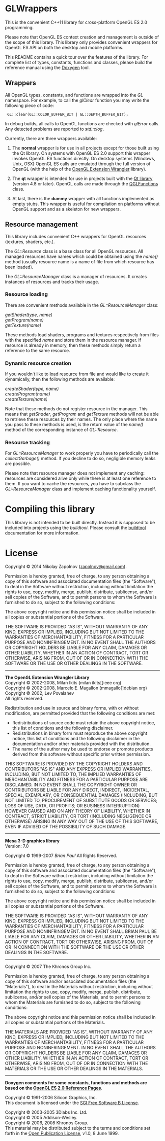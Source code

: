 
GLWrappers
==========

This is the convenient C++11 library for cross-platform OpenGL ES 2.0 programming.

Please note that OpenGL ES context creation and management is outside of the scope
of this library. This library only provides convenient wrappers for OpenGL ES API on
both the desktop and mobile platforms.

This README contains a quick tour over the features of the library. For complete
list of types, constants, functions and classes, please build the reference manual
using the [Doxygen](http://www.stack.nl/~dimitri/doxygen/) tool.

Wrappers
--------

All OpenGL types, constants, and functions are wrapped into the *GL* namespace.
For example, to call the *glClear* function you may write the following piece
of code:

     GL::clear(GL::COLOR_BUFFER_BIT | GL::DEPTH_BUFFER_BIT);

In debug builds, all calls to OpenGL functions are checked with *glError*
calls. Any detected problems are reported to *std::clog*.

Currently, there are three wrappers available:

1. The **normal** wrapper is for use in all projects except for those built
   using the Qt library. On systems with OpenGL ES 2.0 support this wrapper
   invokes OpenGL ES functions directly. On desktop systems (Windows, Unix,
   OSX) OpenGL ES calls are emulated through the full version of OpenGL (with
   the help of the [OpenGL Extension Wrangler](http://glew.sourceforge.net/)
   library).

2. The **qt** wrapper is intended for use in projects built with the
   [Qt library](http://qt-project.org/) (version 4.8 or later). OpenGL calls
   are made through the
   [QGLFunctions](http://qt-project.org/doc/qt-4.8/qglfunctions.html) class.

3. At last, there is the **dummy** wrapper with all functions implemented as
   empty stubs. This wrapper is useful for compilation on platforms without
   OpenGL support and as a skeleton for new wrappers.


Resource management
-------------------

This library includes convenient C++ wrappers for OpenGL resources (textures,
shaders, etc.).

The *GL::Resource* class is a base class for all OpenGL resources. All managed
resources have names which could be obtained using the *name()* method
(usually resource name is a name of file from which resource has been loaded).

The *GL::ResourceManager* class is a manager of resources. It creates instances
of resources and tracks their usage.

### Resource loading

There are convenient methods available in the *GL::ResourceManager* class:

*getShader(type, name)*  
*getProgram(name)*  
*getTexture(name)*  

These methods load shaders, programs and textures respectively from files
with the specified *name* and store them in the resource manager. If resource
is already in memory, then these methods simply return a reference to the
same resource.

### Dynamic resource creation

If you wouldn't like to load resource from file and would like to create it
dynamically, then the following methods are available:

*createShader(type, name)*  
*createProgram(name)*  
*createTexture(name)*  

Note that these methods do not register resource in the manager. This means
that *getShader*, *getProgram* and *getTexture* methods will not be able to
retrieve these resources by their names. The only place where the name you pass
to these methods is used, is the return value of the *name()* method of the
corresponding instance of *GL::Resource*.

### Resource tracking

For *GL::ResourceManager* to work properly you have to periodically call the
*collectGarbage()* method. If you decline to do so, negligible memory leaks
are possible.

Please note that resource manager does not implement any caching: resources are
considered alive only while there is at least one reference to them. If you want
to cache the resources, you have to subclass the *GL::ResourceManager* class and
implement caching functionality yourself.


Compiling this library
======================

This library is not intended to be built directly. Instead it is supposed
to be included into projects using the *buildtool*. Please consult the
[buildtool](https://github.com/zapolnov/buildtool) documentation for more
information.


License
=======

Copyright © 2014 Nikolay Zapolnov (zapolnov@gmail.com).

Permission is hereby granted, free of charge, to any person obtaining a copy
of this software and associated documentation files (the "Software"), to deal
in the Software without restriction, including without limitation the rights
to use, copy, modify, merge, publish, distribute, sublicense, and/or sell
copies of the Software, and to permit persons to whom the Software is
furnished to do so, subject to the following conditions:

The above copyright notice and this permission notice shall be included in
all copies or substantial portions of the Software.

THE SOFTWARE IS PROVIDED "AS IS", WITHOUT WARRANTY OF ANY KIND, EXPRESS OR
IMPLIED, INCLUDING BUT NOT LIMITED TO THE WARRANTIES OF MERCHANTABILITY,
FITNESS FOR A PARTICULAR PURPOSE AND NONINFRINGEMENT. IN NO EVENT SHALL THE
AUTHORS OR COPYRIGHT HOLDERS BE LIABLE FOR ANY CLAIM, DAMAGES OR OTHER
LIABILITY, WHETHER IN AN ACTION OF CONTRACT, TORT OR OTHERWISE, ARISING FROM,
OUT OF OR IN CONNECTION WITH THE SOFTWARE OR THE USE OR OTHER DEALINGS IN
THE SOFTWARE.

-------

**The OpenGL Extension Wrangler Library**<br />
Copyright © 2002-2008, Milan Ikits (milan ikits[]ieee org)<br />
Copyright © 2002-2008, Marcelo E. Magallon (mmagallo[]debian org)<br />
Copyright © 2002, Lev Povalahev<br />
All rights reserved.

Redistribution and use in source and binary forms, with or without
modification, are permitted provided that the following conditions are met:

* Redistributions of source code must retain the above copyright notice,
  this list of conditions and the following disclaimer.
* Redistributions in binary form must reproduce the above copyright notice,
  this list of conditions and the following disclaimer in the documentation
  and/or other materials provided with the distribution.
* The name of the author may be used to endorse or promote products
  derived from this software without specific prior written permission.

THIS SOFTWARE IS PROVIDED BY THE COPYRIGHT HOLDERS AND CONTRIBUTORS "AS IS"
AND ANY EXPRESS OR IMPLIED WARRANTIES, INCLUDING, BUT NOT LIMITED TO, THE
IMPLIED WARRANTIES OF MERCHANTABILITY AND FITNESS FOR A PARTICULAR PURPOSE
ARE DISCLAIMED. IN NO EVENT SHALL THE COPYRIGHT OWNER OR CONTRIBUTORS BE
LIABLE FOR ANY DIRECT, INDIRECT, INCIDENTAL, SPECIAL, EXEMPLARY, OR
CONSEQUENTIAL DAMAGES (INCLUDING, BUT NOT LIMITED TO, PROCUREMENT OF
SUBSTITUTE GOODS OR SERVICES; LOSS OF USE, DATA, OR PROFITS; OR BUSINESS
INTERRUPTION) HOWEVER CAUSED AND ON ANY THEORY OF LIABILITY, WHETHER IN
CONTRACT, STRICT LIABILITY, OR TORT (INCLUDING NEGLIGENCE OR OTHERWISE)
ARISING IN ANY WAY OUT OF THE USE OF THIS SOFTWARE, EVEN IF ADVISED OF
THE POSSIBILITY OF SUCH DAMAGE.

-------

**Mesa 3-D graphics library**<br />
Version:  7.0

Copyright © 1999-2007  *Brian Paul*   All Rights Reserved.

Permission is hereby granted, free of charge, to any person obtaining a
copy of this software and associated documentation files (the "Software"),
to deal in the Software without restriction, including without limitation
the rights to use, copy, modify, merge, publish, distribute, sublicense,
and/or sell copies of the Software, and to permit persons to whom the
Software is furnished to do so, subject to the following conditions:

The above copyright notice and this permission notice shall be included
in all copies or substantial portions of the Software.

THE SOFTWARE IS PROVIDED "AS IS", WITHOUT WARRANTY OF ANY KIND, EXPRESS
OR IMPLIED, INCLUDING BUT NOT LIMITED TO THE WARRANTIES OF MERCHANTABILITY,
FITNESS FOR A PARTICULAR PURPOSE AND NONINFRINGEMENT.  IN NO EVENT SHALL
BRIAN PAUL BE LIABLE FOR ANY CLAIM, DAMAGES OR OTHER LIABILITY, WHETHER IN
AN ACTION OF CONTRACT, TORT OR OTHERWISE, ARISING FROM, OUT OF OR IN
CONNECTION WITH THE SOFTWARE OR THE USE OR OTHER DEALINGS IN THE SOFTWARE.

-------

Copyright © 2007 The Khronos Group Inc.

Permission is hereby granted, free of charge, to any person obtaining a
copy of this software and/or associated documentation files (the
"Materials"), to deal in the Materials without restriction, including
without limitation the rights to use, copy, modify, merge, publish,
distribute, sublicense, and/or sell copies of the Materials, and to
permit persons to whom the Materials are furnished to do so, subject to
the following conditions:

The above copyright notice and this permission notice shall be included
in all copies or substantial portions of the Materials.

THE MATERIALS ARE PROVIDED "AS IS", WITHOUT WARRANTY OF ANY KIND,
EXPRESS OR IMPLIED, INCLUDING BUT NOT LIMITED TO THE WARRANTIES OF
MERCHANTABILITY, FITNESS FOR A PARTICULAR PURPOSE AND NONINFRINGEMENT.
IN NO EVENT SHALL THE AUTHORS OR COPYRIGHT HOLDERS BE LIABLE FOR ANY
CLAIM, DAMAGES OR OTHER LIABILITY, WHETHER IN AN ACTION OF CONTRACT,
TORT OR OTHERWISE, ARISING FROM, OUT OF OR IN CONNECTION WITH THE
MATERIALS OR THE USE OR OTHER DEALINGS IN THE MATERIALS.

-------

**Doxygen comments for some constants, functions and methods are based on the
[OpenGL ES 2.0 Reference Pages](http://www.khronos.org/opengles/sdk/docs/man/)**.

Copyright © 1991-2006 Silicon Graphics, Inc.  
This document is licensed under the
[SGI Free Software B License](http://oss.sgi.com/projects/FreeB/).

Copyright © 2003-2005 3Dlabs Inc. Ltd.  
Copyright © 2005 Addison-Wesley.  
Copyright © 2006, 2008 Khronos Group.  
This material may be distributed subject to the terms and conditions set
forth in the [Open Publication License](http://opencontent.org/openpub/),
v1.0, 8 June 1999.
